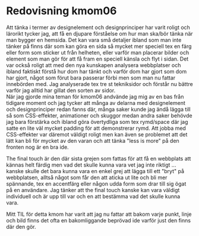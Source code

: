 ---
---
Redovisning kmom06
=========================

Att tänka i termer av designelement och designprinciper har varit roligt och lärorikt
tycker jag, att få en djupare förståelse om hur man ska/bör tänka när man bygger
en hemsida. Det kan vara små detaljer ibland som man inte tänker på finns där
som kan göra en sida så mycket mer speciell tex en färg eller form som sticker ut
från helheten, eller varför man placerar bilder och element som man gör för att få 
fram en speciell känsla och flyt i sidan.
Det var också roligt att med den nya kunskapen analysera webbplatser och ibland faktiskt 
förstå hur dom har tänkt och varför dom har gjort som dom har gjort, något som förut bara 
passerar förbi men som man nu fattar innebörden med. Jag analyserade tex tre st tekniksidor
och förstår nu bättre varför jag alltid har gillat den sorten av sidor.  
När jag gjorde mina teman för kmom06 andvände jag mig av en bas från tidigare moment
och jag tycker att många av delarna med designelement och designprinciper redan fanns
där, många saker kunde jag ändå lägga till så som CSS-effekter, animationer och skuggor
medan andra saker behövde jag bara förstärka och ibland göra övertydliga som tex rymd/space
där jag satte en lite väl mycket padding för att demonstrerar rymd. Att jobba med
CSS-effekter var däremot väldigt roligt men kan även se problemet att det lätt kan bli för
mycket av den varan och att tänka "less is more" på den fronten nog är en bra ide.  

The final touch är den där sista grejen som fattas för att få en webbplats att kännas helt
färdig men vad det skulle kunna vara vet jag inte riktigt ... kanske skulle det bara kunna
vara en enkel grej att lägga till ett "bryt" på webbplatsen, alltså något som får den att
aticka ut lite och bli mer spännande, tex en accentfärg eller någon udda form som drar till
sig ögat på en användare. Jag tänker att the final touch kanske kan vara väldigt individuell
och är upp till var och en att bestämma vad det skulle kunna vara.

Mitt TIL för detta kmom har varit att jag nu fattar att bakom varje punkt, linje och bild finns
det ofta en bakomliggande beprövad ide varför just den finns där den gör.
